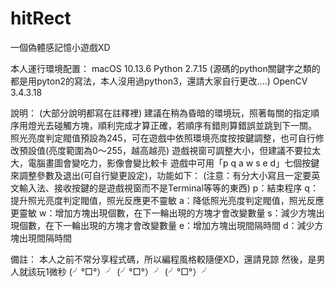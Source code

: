 # hitRect
一個偽體感記憶小遊戲XD

本人運行環境配置：
macOS 10.13.6
Python 2.7.15 (源碼的python關鍵字之類的都是用pyton2的寫法，本人沒用過python3，還請大家自行更改....)
OpenCV 3.4.3.18

說明：
(大部分說明都寫在註釋裡)
建議在稍為昏暗的環境玩，照著每關的指定順序用燈光去碰觸方塊，順利完成才算正確，若順序有錯則算錯誤並跳到下一關。
照光亮度判定閥值預設為245，可在遊戲中依照環境亮度按按鍵調整，也可自行修改預設值(亮度範圍為0～255，越高越亮)
遊戲視窗可調整大小，但建議不要拉太大，電腦畫圖會變吃力，影像會變比較卡
遊戲中可用「p q a w s e d」七個按鍵來調整參數及退出(可自行變更設定)，功能如下： (注意：有分大小寫且一定要英文輸入法、接收按鍵的是遊戲視窗而不是Terminal等等的東西)
p：結束程序
q：提升照光亮度判定閥值，照光反應更不靈敏
a：降低照光亮度判定閥值，照光反應更靈敏
w：增加方塊出現個數，在下一輪出現的方塊才會改變數量
s：減少方塊出現個數，在下一輪出現的方塊才會改變數量
e：增加方塊出現間隔時間
d：減少方塊出現間隔時間

備註：
本人之前不常分享程式碼，所以編程風格較隨便XD，還請見諒
然後，是男人就該玩1微秒 (╯°□°）╯ (╯°□°）╯ (╯°□°）╯
